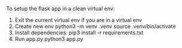 To setup the flask app in a clean virtual env:

1. Exit the current virtual env if you are in a virtual env
2. Create new env
python3 -m venv .venv
source .venv/bin/activate
3. Install dependencies:
pip3 install -r requirements.txt
4. Run app.py
python3 app.py
